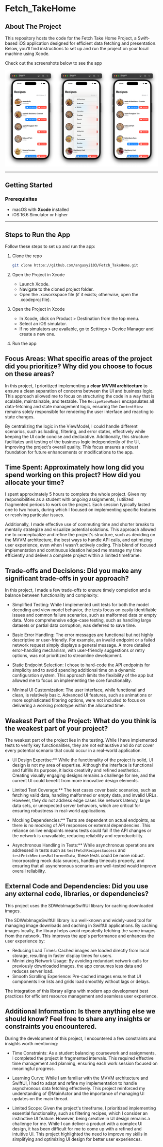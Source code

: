 # Fetch_TakeHome

## About The Project

This repository hosts the code for the Fetch Take Home Project, a Swift-based iOS application designed for efficient data fetching and presentation. Below, you’ll find instructions to set up and run the project on your local machine using Xcode.

Check out the screenshots below to see the app

![App Screenshot](screenshot.png)

---

## Getting Started
### Prerequisites

- macOS with **Xcode** installed
- iOS 16.6 Simulator or higher

---

## Steps to Run the App

Follow these steps to set up and run the app:

1. Clone the repo
   ```sh
   git clone https://github.com/angusyi103/Fetch_TakeHome.git
   ```

2. Open the Project in Xcode
    * Launch Xcode.
    * Navigate to the cloned project folder.
    * Open the .xcworkspace file (if it exists; otherwise, open the .xcodeproj file).

3. Open the Project in Xcode
    * In Xcode, click on Product > Destination from the top menu.
    * Select an iOS simulator.
    * If no simulators are available, go to Settings > Device Manager and create a new one.

4. Run the app


## Focus Areas: What specific areas of the project did you prioritize? Why did you choose to focus on these areas?
In this project, I prioritized implementing a **clear MVVM architecture** to ensure a clean separation of concerns between the UI and business logic. This approach allowed me to focus on structuring the code in a way that is scalable, maintainable, and testable. The `RecipeViewModel` encapsulates all data-fetching and state management logic, ensuring the `ContentView` remains solely responsible for rendering the user interface and reacting to state changes.

By centralizing the logic in the ViewModel, I could handle different scenarios, such as loading, filtering, and error states, effectively while keeping the UI code concise and declarative. Additionally, this structure facilitates unit testing of the business logic independently of the UI, improving the project's overall quality. This focus ensures a robust foundation for future enhancements or modifications to the app.

## Time Spent: Approximately how long did you spend working on this project? How did you allocate your time?
I spent approximately 5 hours to complete the whole project. Given my responsibilities as a student with ongoing assignments, I utilized fragmented periods to work on the project. Each session typically lasted one to two hours, during which I focused on implementing specific features or resolving particular issues.

Additionally, I made effective use of commuting time and shorter breaks to mentally strategize and visualize potential solutions. This approach allowed me to conceptualize and refine the project's structure, such as deciding on the MVVM architecture, the best ways to handle API calls, and optimizing user experience, even when I wasn't actively coding. This blend of focused implementation and continuous ideation helped me manage my time efficiently and deliver a complete project within a limited timeframe.

## Trade-offs and Decisions: Did you make any significant trade-offs in your approach?
In this project, I made a few trade-offs to ensure timely completion and a balance between functionality and complexity:

* Simplified Testing: While I implemented unit tests for both the model decoding and view model behavior, the tests focus on easily identifiable issues and common failure scenarios, such as malformed data or empty data. More comprehensive edge-case testing, such as handling large datasets or partial data corruption, was deferred to save time.

* Basic Error Handling: The error messages are functional but not highly descriptive or user-friendly. For example, an invalid endpoint or a failed network request simply displays a general message. A more detailed error-handling mechanism, with user-friendly suggestions or retry options, was not prioritized to streamline development.

* Static Endpoint Selection: I chose to hard-code the API endpoints for simplicity and to avoid spending additional time on a dynamic configuration system. This approach limits the flexibility of the app but allowed me to focus on implementing the core functionality.

* Minimal UI Customization: The user interface, while functional and clean, is relatively basic. Advanced UI features, such as animations or more sophisticated filtering options, were not included to focus on delivering a working prototype within the allocated time.

## Weakest Part of the Project: What do you think is the weakest part of your project?
The weakest part of the project lies in the testing. While I have implemented tests to verify key functionalities, they are not exhaustive and do not cover every potential scenario that could occur in a real-world application.

* UI Design Expertise:** While the functionality of the project is solid, UI design is not my area of expertise. Although the interface is functional and fulfills its purpose, it lacks creativity and refined aesthetics. Creating visually engaging designs remains a challenge for me, and the current UI could benefit from more innovative design elements.

* Limited Test Coverage:** The test cases cover basic scenarios, such as fetching valid data, handling malformed or empty data, and invalid URLs. However, they do not address edge cases like network latency, large data sets, or unexpected server behaviors, which are critical for ensuring robustness in real-world applications.

* Mocking Dependencies:** Tests are dependent on actual endpoints, as there is no mocking of API responses or external dependencies. This reliance on live endpoints means tests could fail if the API changes or the network is unavailable, reducing reliability and reproducibility.

* Asynchronous Handling in Tests:** While asynchronous operations are addressed in tests such as `testFetchRecipesSuccess` and `testFetchRecipesMalformedData`, these tests could be more robust. Incorporating mock data sources, handling timeouts properly, and ensuring that all asynchronous scenarios are well-tested would improve overall reliability.

## External Code and Dependencies: Did you use any external code, libraries, or dependencies?
This project uses the SDWebImageSwiftUI library for caching downloaded images.

The SDWebImageSwiftUI library is a well-known and widely-used tool for managing image downloads and caching in SwiftUI applications. By caching images locally, the library helps avoid repeatedly fetching the same images from the network. This improves the app's performance and enhances the user experience by:

* Reducing Load Times: Cached images are loaded directly from local storage, resulting in faster display times for users.
* Minimizing Network Usage: By avoiding redundant network calls for previously downloaded images, the app consumes less data and reduces server load.
* Smooth Scrolling Experience: Pre-cached images ensure that UI components like lists and grids load smoothly without lags or delays.

The integration of this library aligns with modern app development best practices for efficient resource management and seamless user experience.


## Additional Information: Is there anything else we should know? Feel free to share any insights or constraints you encountered.

During the development of this project, I encountered a few constraints and insights worth mentioning:

* Time Constraints: As a student balancing coursework and assignments, I completed the project in fragmented intervals. This required effective time management and planning, ensuring each work session focused on meaningful progress.

* Learning Curve: While I am familiar with the MVVM architecture and SwiftUI, I had to adapt and refine my implementation to handle asynchronous data fetching effectively. This project reinforced my understanding of @MainActor and the importance of managing UI updates on the main thread.

* Limited Scope: Given the project's timeframe, I prioritized implementing essential functionality, such as filtering recipes, which I consider an instinctive UI feature. However, being creative in UI design remains a challenge for me. While I can deliver a product with a complex UI design, it has been difficult for me to come up with a refined and intuitive UI. This project highlighted the need to improve my skills in simplifying and optimizing UI design for better user experiences.